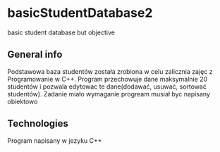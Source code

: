 # basicStudentDatabase2
basic student database but objective

## General info
Podstawowa baza studentów została zrobiona w celu zalicznia zajęc z Programowanie w C++.
Program przechowuje dane maksymalnie 20 studentów i pozwala edytowac te dane(dodawać, usuwać, sortować studentów).
Zadanie miało wymaganie progream musiał byc napisany obiektowo

## Technologies
Program napisany w jezyku C++

